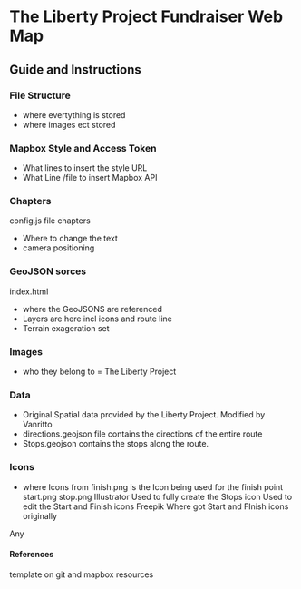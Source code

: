 # The Liberty Project Fundraiser Web Map

## Guide and Instructions

### File Structure

- where evertything is stored
- where images ect stored

### Mapbox Style and Access Token

- What lines to insert the style URL
- What Line /file to insert Mapbox API

### Chapters

config.js file
chapters

- Where to change the text
- camera positioning

### GeoJSON sorces

index.html

- where the GeoJSONS are referenced
- Layers are here incl icons and route line
- Terrain exageration set

### Images

- who they belong to = The Liberty Project

### Data

- Original Spatial data provided by the Liberty Project. Modified by Vanritto
- directions.geojson file contains the directions of the entire route
- Stops.geojson contains the stops along the route.

### Icons

- where Icons from
  finish.png is the Icon being used for the finish point
  start.png
  stop.png
  Illustrator
  Used to fully create the Stops icon
  Used to edit the Start and Finish icons
  Freepik
  Where got Start and FInish icons originally

Any

#### References

template on git and mapbox resources
